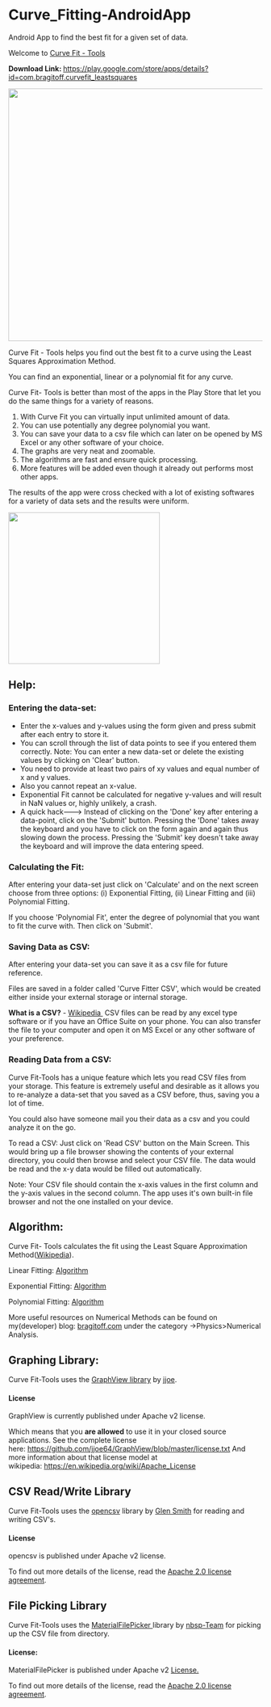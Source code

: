# Curve_Fitting-AndroidApp
Android App to find the best fit for a given set of data.

Welcome to <a href="https://play.google.com/store/apps/details?id=com.bragitoff.curvefit_leastsquares">Curve Fit - Tools</a>

<strong>Download Link: </strong><a href="https://play.google.com/store/apps/details?id=com.bragitoff.curvefit_leastsquares">https://play.google.com/store/apps/details?id=com.bragitoff.curvefit_leastsquares</a>

<a href="https://play.google.com/store/apps/details?id=com.bragitoff.curvefit_leastsquares"><img class="aligncenter wp-image-4243 size-full" src="http://www.bragitoff.com/wp-content/uploads/2017/02/FIT.png" width="1024" height="500" /></a>

Curve Fit - Tools helps you find out the best fit to a curve using the Least Squares Approximation Method.

You can find an exponential, linear or a polynomial fit for any curve.

Curve Fit- Tools is better than most of the apps in the Play Store that let you do the same things for a variety of reasons.
<ol>
 	<li>With Curve Fit you can virtually input unlimited amount of data.</li>
 	<li>You can use potentially any degree polynomial you want.</li>
 	<li>You can save your data to a csv file which can later on be opened by MS Excel or any other software of your choice.</li>
 	<li>The graphs are very neat and zoomable.</li>
 	<li>The algorithms are fast and ensure quick processing.</li>
 	<li>More features will be added even though it already out performs most other apps.</li>
</ol>
The results of the app were cross checked with a lot of existing softwares for a variety of data sets and the results were uniform.

<a href="https://play.google.com/store/apps/details?id=com.bragitoff.curvefit_leastsquares"><img class="alignright size-medium wp-image-4244" src="http://www.bragitoff.com/wp-content/uploads/2017/02/curve-300x300.png" alt="" width="300" height="300" /></a>


<h2>Help:</h2>
<h3>Entering the data-set:</h3>
<ul>
 	<li>Enter the x-values and y-values using the form given and press submit after each entry to store it.</li>
 	<li>You can scroll through the list of data points to see if you entered them correctly.
Note: You can enter a new data-set or delete the existing values by clicking on 'Clear' button.</li>
 	<li>You need to provide at least two pairs of xy values and equal number of x and y values.</li>
 	<li>Also you cannot repeat an x-value.</li>
 	<li>Exponential Fit cannot be calculated for negative y-values and will result in NaN values or, highly unlikely, a crash.</li>
 	<li>A quick hack---&gt; Instead of clicking on the 'Done' key after entering a data-point, click on the 'Submit' button. Pressing the 'Done' takes away the keyboard and you have to click on the form again and again thus slowing down the process. Pressing the 'Submit' key doesn't take away the keyboard and will improve the data entering speed.</li>
</ul>
<h3>Calculating the Fit:</h3>
After entering your data-set just click on 'Calculate' and on the next screen choose from three options: (i) Exponential Fitting, (ii) Linear Fitting and (iii) Polynomial Fitting.

If you choose 'Polynomial Fit', enter the degree of polynomial that you want to fit the curve with.
Then click on 'Submit'.
<h3>Saving Data as CSV:</h3>
After entering your data-set you can save it as a csv file for future reference.

Files are saved in a folder called 'Curve Fitter CSV', which would be created either inside your external storage or internal storage.

<strong>What is a CSV?</strong> - <a href="https://en.wikipedia.org/wiki/Comma-separated_values">Wikipedia </a>
CSV files can be read by any excel type software or if you have an Office Suite on your phone.
You can also transfer the file to your computer and open it on MS Excel or any other software of your preference.
<h3>Reading Data from a CSV:</h3>
Curve Fit-Tools has a unique feature which lets you read CSV files from your storage.
This feature is extremely useful and desirable as it allows you to re-analyze a data-set that you saved as a CSV before, thus, saving you a lot of time.

You could also have someone mail you their data as a csv and you could analyze it on the go.

To read a CSV: Just click on 'Read CSV' button on the Main Screen. This would bring up a file browser showing the contents of your external directory, you could then browse and select your CSV file. The data would be read and the x-y data would be filled out automatically.

Note: Your CSV file should contain the x-axis values in the first column and the y-axis values in the second column.
The app uses it's own built-in file browser and not the one installed on your device.
<h2>Algorithm:</h2>
Curve Fit- Tools calculates the fit using the Least Square Approximation Method(<a href="https://en.wikipedia.org/wiki/Least_squares">Wikipedia</a>).

Linear Fitting: <a href="http://www.bragitoff.com/2015/10/linear-fit-lab-write-up-with-algorithm-and-flow-chart/">Algorithm</a>

Exponential Fitting: <a href="http://www.bragitoff.com/2015/10/exponential-fit-lab-write-up-with-algorithm-and-flow-chart/">Algorithm</a>

Polynomial Fitting: <a href="http://www.bragitoff.com/2015/10/polynomial-fit-lab-write-up-with-algorithm-and-flowchart/">Algorithm</a>

More useful resources on Numerical Methods can be found on my(developer) blog: <a href="http://bragitoff.com">bragitoff.com</a> under the category -&gt;Physics&gt;Numerical Analysis.
<h2>Graphing Library:</h2>
Curve Fit-Tools uses the <a href="http://www.android-graphview.org">GraphView library</a> by <a href="https://plus.google.com/+JonasGehring">jjoe</a>.
<div class="ipWidget ipWidget-Heading ipSkin-default">
<h4 class="_title">License</h4>
</div>
<div class="ipWidget ipWidget-Text ipSkin-default">
<div class="ipsContainer">

GraphView is currently published under Apache v2 license.

Which means that you <b>are allowed</b> to use it in your closed source applications.
See the complete license here: <a href="https://github.com/jjoe64/GraphView/blob/master/license.txt" target="_blank">https://github.com/jjoe64/GraphView/blob/master/license.txt
</a>And more information about that license model at wikipedia: <a href="https://en.wikipedia.org/wiki/Apache_License" target="_blank">https://en.wikipedia.org/wiki/Apache_License</a>

</div>
</div>
<h2>CSV Read/Write Library</h2>
Curve Fit-Tools uses the <a href="http://opencsv.sourceforge.net/">opencsv</a> library by <a href="http://blogs.bytecode.com.au/glen/">Glen Smith</a> for reading and writing CSV's.
<h4>License</h4>
opencsv is published under Apache v2 license.

To find out more details of the license, read the <a class="externalLink" href="http://www.apache.org/licenses/LICENSE-2.0">Apache 2.0 license agreement</a>.
<h2>File Picking Library</h2>
Curve Fit-Tools uses the <a href="https://github.com/nbsp-team/MaterialFilePicker">MaterialFilePicker </a>library by <a href="https://github.com/nbsp-team">nbsp-Team</a> for picking up the CSV file from directory.
<h4>License:</h4>
MaterialFilePicker is published under Apache v2 <a href="https://github.com/nbsp-team/MaterialFilePicker/blob/master/LICENSE">License. </a>

To find out more details of the license, read the <a class="externalLink" href="http://www.apache.org/licenses/LICENSE-2.0">Apache 2.0 license agreement</a>.

